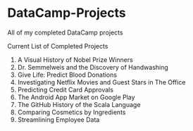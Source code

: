 # DataCamp-Projects
All of my completed DataCamp projects

Current List of Completed Projects

1. A Visual History of Nobel Prize Winners
2. Dr. Semmelweis and the Discovery of Handwashing
3. Give Life: Predict Blood Donations
4. Investigating Netflix Movies and Guest Stars in The Office
5. Predicting Credit Card Approvals
6. The Android App Market on Google Play
7. The GitHub History of the Scala Language
8. Comparing Cosmetics by Ingredients
9. Streamlining Employee Data
